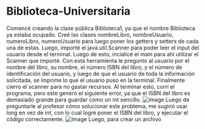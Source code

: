 # Biblioteca-Universitaria

Comencé creando la clase pública Biblioteca1, ya que el nombre Biblioteca ya estaba ocupado.
Creé las clases nombreLibro, nombreUsuario, numeroLibro, numeroUsuario para luego poner los getters y setters de cada una de estas. Luego, importé el java.util.Scanner para poder leer el input del usuario desde el terminal.
Luego de esto, incialicé el main para ahí utilizar el Scanner que importé. Con esta herramienta le pregunto al usuario por el nombre del libro, su nombre, el número ISBN del libro, y el número de identificación del usuario, y luego de que el usuario de toda la información solicitada, se imprime lo que el usuario puso en la terminal. Finalmente cierro el scanner para no gastar recursos.
Al terminar esto, corrí el programa, pero este generó el siguiente error, ya que el ISBN del libro es demasiado grande para guardar como un int sencillo. 
![image](https://github.com/user-attachments/assets/ebbeb4e3-ecb9-4b3c-b512-895a36b7e659)
Luego de preguntarle al profesor cómo solucionar este problema, me sugirió usar long en vez de int, con lo cual logré poner el ISBN del libro, y ejecutar el código correctamente.
![image](https://github.com/user-attachments/assets/cd1a8d8a-3827-48bc-83aa-1bc658c1aa94)
Luego, para crear un archivo 
